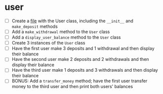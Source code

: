 # user

- [ ] Create a [file](user.py) with the User class, including the `__init__` and `make_deposit` methods
- [ ] Add a `make_withdrawal` method to the `User` class
- [ ] Add a `display_user_balance` method to the `User` class
- [ ] Create 3 instances of the `User` class
- [ ] Have the first user make 3 deposits and 1 withdrawal and then display their balance
- [ ] Have the second user make 2 deposits and 2 withdrawals and then display their balance
- [ ] Have the third user make 1 deposits and 3 withdrawals and then display their balance
- [ ] BONUS: Add a `transfer_money` method; have the first user transfer money to the third user and then print both users' balances
